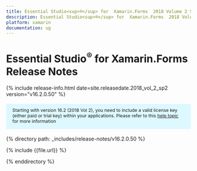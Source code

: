 ```yaml
---
title: Essential Studio<sup>®</sup> for  Xamarin.Forms  2018 Volume 2 Service pack 2 Release Notes
description: Essential Studio<sup>®</sup> for  Xamarin.Forms  2018 Volume 2 Service pack 2 Release Notes
platform: xamarin
documentation: ug
---
```


# Essential Studio<sup>®</sup> for  Xamarin.Forms Release Notes

{% include release-info.html date=site.releasedate.2018_vol_2_sp2  version="v16.2.0.50" %} 

<style>
#license {
    font-size: .88em!important;
margin-top: 1.5em;     margin-bottom: 1.5em;
    background-color: #def8ff;
    padding: 10px 17px 14px;
}
</style>

<div id="license">
Starting with version 16.2 (2018 Vol 2), you need to include a valid license key (either paid or trial key) within your applications. 
Please refer to this <a href="/common/essential-studio/licensing/license-key">help topic</a> for more information 
</div>


{% directory path: _includes/release-notes/v16.2.0.50 %}

{% include {{file.url}} %}

{% enddirectory %}